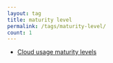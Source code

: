```yaml
---
layout: tag
title: maturity level
permalink: /tags/maturity-level/
count: 1
---
```


- [Cloud usage maturity levels](https://husyn.dev/cloud-usage-maturity-levels/)
